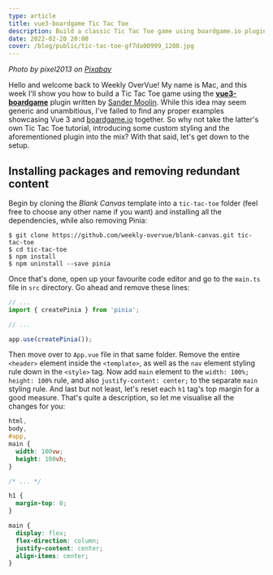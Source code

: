 ```yaml
---
type: article
title: vue3-boardgame Tic Tac Toe
description: Build a classic Tic Tac Toe game using boardgame.io plugin for Vue 3
date: 2022-02-20 20:00
cover: /blog/public/tic-tac-toe-gf7da00999_1280.jpg
---
```

*Photo by pixel2013 on [Pixabay](https://pixabay.com/images/id-1777859/)*

Hello and welcome back to Weekly OverVue! My name is Mac, and this week I'll show you how to build a Tic Tac Toe game using the **[vue3-boardgame](https://github.com/SaFrMo/vue3-boardgame/)** plugin written by [Sander Moolin](https://github.com/SaFrMo). While this idea may seem generic and unambitious, I've failed to find any proper examples showcasing Vue 3 and [boardgame.io](https://boardgame.io/) together. So why not take the latter's own Tic Tac Toe tutorial, introducing some custom styling and the aforementioned plugin into the mix? With that said, let's get down to the setup.

## Installing packages and removing redundant content

Begin by cloning the *Blank Canvas* template into a `tic-tac-toe` folder (feel free to choose any other name if you want) and installing all the dependencies, while also removing Pinia:

```shell
$ git clone https://github.com/weekly-overvue/blank-canvas.git tic-tac-toe
$ cd tic-tac-toe
$ npm install
$ npm uninstall --save pinia
```

Once that's done, open up your favourite code editor and go to the `main.ts` file in `src` directory. Go ahead and remove these lines:

```typescript
// ...
import { createPinia } from 'pinia';

// ...

app.use(createPinia());
```

Then move over to `App.vue` file in that same folder. Remove the entire `<header>` element inside the `<template>`, as well as the `nav` element styling rule down in the `<style>` tag. Now add `main` element to the `width: 100%; height: 100%` rule, and also `justify-content: center;` to the separate `main` styling rule. And last but not least, let's reset each `h1` tag's top margin for a good measure. That's quite a description, so let me visualise all the changes for you:

```css
html,
body,
#app,
main {
  width: 100vw;
  height: 100vh;
}

/* ... */

h1 {
  margin-top: 0;
}

main {
  display: flex;
  flex-direction: column;
  justify-content: center;
  align-items: center;
}
```